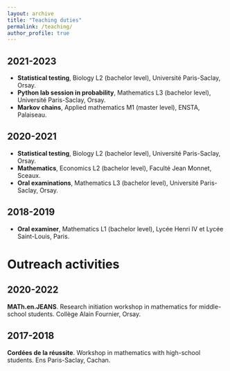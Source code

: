 ```yaml
---
layout: archive
title: "Teaching duties"
permalink: /teaching/
author_profile: true
---
```



## 2021-2023

* **Statistical testing**, Biology L2 (bachelor level), Université Paris-Saclay, Orsay. 
* **Python lab session in probability**, Mathematics L3 (bachelor level), Université Paris-Saclay, Orsay. 
* **Markov chains**, Applied mathematics M1 (master level), ENSTA, Palaiseau. 

## 2020-2021 
* **Statistical testing**, Biology L2 (bachelor level), Université Paris-Saclay, Orsay. 
* **Mathematics**, Economics L2 (bachelor level), Faculté Jean Monnet, Sceaux.
* **Oral examinations**, Mathematics L3 (bachelor level), Université Paris-Saclay, Orsay.

## 2018-2019 
* **Oral examiner**, Mathematics L1 (bachelor level), Lycée Henri IV et Lycée Saint-Louis, Paris.

# Outreach activities

## 2020-2022

**MATh.en.JEANS**. Research initiation workshop in mathematics for middle-school students. Collège Alain Fournier, Orsay.

## 2017-2018

**Cordées de la réussite**. Workshop in mathematics with high-school students. Ens Paris-Saclay, Cachan.
